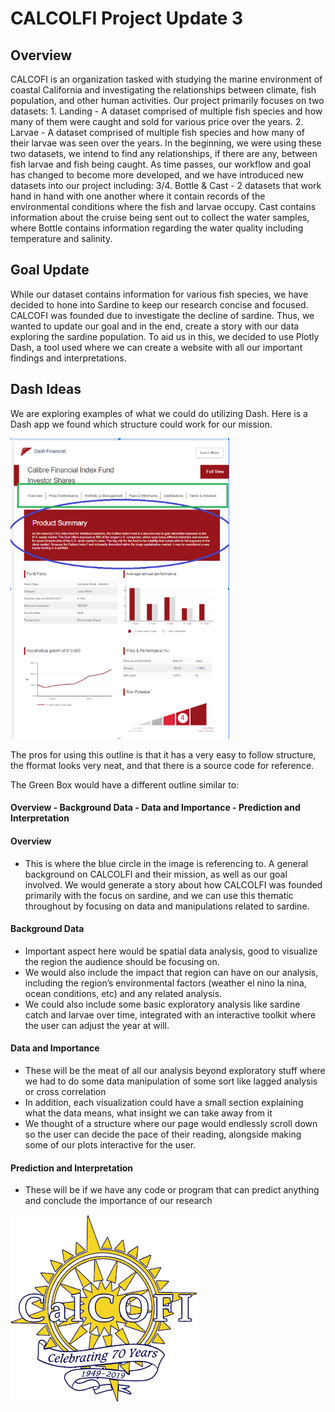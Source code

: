 # CALCOLFI Project Update 3

## Overview
CALCOFI is an organization tasked with studying the marine environment of coastal California and investigating the relationships between climate, fish population, and other human activities. Our project primarily focuses on two datasets:
    1. Landing - A dataset comprised of multiple fish species and how many of them were caught and sold for various price over the years.
    2. Larvae - A dataset comprised of multiple fish species and how many of their larvae was seen over the years.
In the beginning, we were using these two datasets, we intend to find any relationships, if there are any, between fish larvae and fish being caught. As time passes, our workflow and goal has changed to become more developed, and we have introduced new datasets into our project including:
    3/4. Bottle & Cast - 2 datasets that work hand in hand with one another where it contain records  of the environmental conditions where the fish and larvae occupy. Cast contains information about the cruise being sent out to collect the water samples, where Bottle contains information regarding the water quality including temperature and salinity. 

## Goal Update
While our dataset contains information for various fish species, we have decided to hone into Sardine to keep our research concise and focused. CALCOFI was founded due to investigate the decline of sardine. Thus, we wanted to update our goal and in the end, create a story with our data exploring the sardine population. To aid us in this, we decided to use Plotly Dash, a tool used where we can create a website with all our important findings and interpretations. 

## Dash Ideas
We are exploring examples of what we could do utilizing Dash. Here is a Dash app we found which structure could work for our mission.

<img src=https://raw.githubusercontent.com/4MangoTrees/ucsb-ds-capstone-2021.github.io/main/ucsb_ds_capstone_projects_2021/projects/calcofi1/dashexample.png style="width:350px;alt=drawing">

The pros for using this outline is that it has a very easy to follow structure, the fformat looks very neat, and that there is a source code for reference.

The Green Box would have a different outline similar to:

#### Overview - Background Data - Data and Importance - Prediction and Interpretation

#### Overview 
- This is where the blue circle in the image is referencing to. A general background on CALCOLFI and their mission, as well as our goal involved. We would generate a story about how CALCOLFI was founded primarily with the focus on sardine, and we can use this thematic throughout by focusing on data and manipulations related to sardine.

#### Background Data 
- Important aspect here would be spatial data analysis, good to visualize the region the audience should be focusing on.
- We would also include the impact that region can have on our analysis, including the region’s environmental factors (weather el nino la nina, ocean conditions, etc) and any related analysis.
- We could also include some basic exploratory analysis like sardine catch and larvae over time, integrated with an interactive toolkit where the user can adjust the year at will.

#### Data and Importance 
- These will be the meat of all our analysis beyond exploratory stuff where we had to do some data manipulation of some sort like lagged analysis or cross correlation
- In addition, each visualization could have a small section explaining what the data means, what insight we can take away from it
- We thought of a structure where our page would endlessly scroll down so the user can decide the pace of their reading, alongside making some of our plots interactive for the user.

#### Prediction and Interpretation
- These will be if we have any code or program that can predict anything and conclude the importance of our research



<img src=https://raw.githubusercontent.com/4MangoTrees/ucsb-ds-capstone-2021.github.io/main/ucsb_ds_capstone_projects_2021/projects/calcofi1/unnamed.png style="width:300px;alt=drawing">
